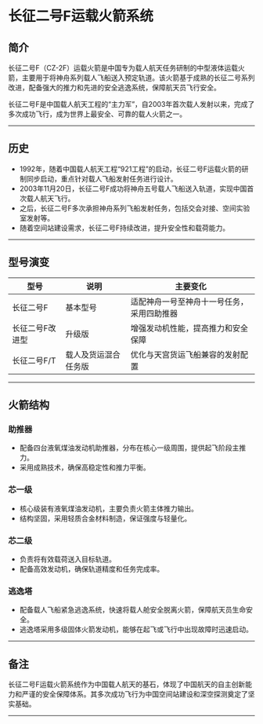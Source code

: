 <!--
 * @Author: blueWALL-E
 * @Date: 2025-06-24 15:46:33
 * @LastEditTime: 2025-06-24 16:19:12
 * @FilePath: \Chinese Aerospace History\载人航天工程\十四大分系统介绍\长征二号F运载火箭系统.md
 * @Description: 长征二号F运载火箭系统
 * @Wearing:  Read only, do not modify place!!! 
 * @Shortcut keys:  ctrl+alt+/ ctrl+alt+z
-->
# 长征二号F运载火箭系统

## 简介
长征二号F（CZ-2F）运载火箭是中国专为载人航天任务研制的中型液体运载火箭，主要用于将神舟系列载人飞船送入预定轨道。该火箭基于成熟的长征二号系列改进，配备强大的推力和先进的安全逃逸系统，保障航天员飞行安全。

长征二号F是中国载人航天工程的“主力军”，自2003年首次载人发射以来，完成了多次成功飞行，成为世界上最安全、可靠的载人火箭之一。

---
## 历史
- 1992年，随着中国载人航天工程“921工程”的启动，长征二号F运载火箭的研制同步启动，重点针对载人飞船发射任务进行设计。
- 2003年11月20日，长征二号F成功将神舟五号载人飞船送入轨道，实现中国首次载人航天飞行。
- 之后，长征二号F多次承担神舟系列飞船发射任务，包括交会对接、空间实验室发射等。
- 随着空间站建设需求，长征二号F持续改进，提升安全性和载荷能力。
  
---
## 型号演变
| 型号       | 说明               | 主要变化                                   |
|------------|--------------------|--------------------------------------------|
| 长征二号F  | 基本型号           | 适配神舟一号至神舟十一号任务，采用四助推器 |
| 长征二号F改进型 | 升级版             | 增强发动机性能，提高推力和安全保障          |
| 长征二号F/T | 载人及货运混合任务版 | 优化与天宫货运飞船兼容的发射配置            |

---
## 火箭结构

### 助推器
- 配备四台液氧煤油发动机助推器，分布在核心一级周围，提供起飞阶段主推力。
- 采用成熟技术，确保高稳定性和推力平衡。
### 芯一级
- 核心级装有液氧煤油发动机，主要负责火箭主体推力输出。
- 结构坚固，采用轻质合金材料制造，保证强度与轻量化。
### 芯二级
- 负责将有效载荷送入目标轨道。
- 配备高效发动机，确保轨道精度和任务完成率。
### 逃逸塔
- 配备载人飞船紧急逃逸系统，快速将载人舱安全脱离火箭，保障航天员生命安全。
- 逃逸塔采用多级固体火箭发动机，能够在起飞或飞行中出现故障时迅速启动。

---
## 备注

长征二号F运载火箭系统作为中国载人航天的基石，体现了中国航天的自主创新能力和严谨的安全保障体系。其多次成功飞行为中国空间站建设和深空探测奠定了坚实基础。

---
